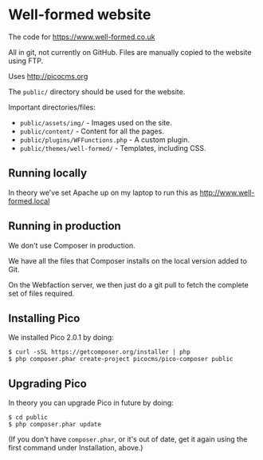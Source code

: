# Well-formed website

The code for https://www.well-formed.co.uk

All in git, not currently on GitHub. Files are manually copied to the website using FTP.

Uses http://picocms.org

The `public/` directory should be used for the website.

Important directories/files:

* `public/assets/img/` - Images used on the site.
* `public/content/` - Content for all the pages.
* `public/plugins/WFFunctions.php` - A custom plugin.
* `public/themes/well-formed/` - Templates, including CSS.

## Running locally

In theory we've set Apache up on my laptop to run this as
http://www.well-formed.local


## Running in production

We don't use Composer in production.

We have all the files that Composer installs on the local version added to Git.

On the Webfaction server, we then just do a git pull to fetch the complete set
of files required.


## Installing Pico

We installed Pico 2.0.1 by doing:

    $ curl -sSL https://getcomposer.org/installer | php
    $ php composer.phar create-project picocms/pico-composer public


## Upgrading Pico

In theory you can upgrade Pico in future by doing:

    $ cd public
    $ php composer.phar update

(If you don't have `composer.phar`, or it's out of date, get it again using the first command under Installation, above.)

